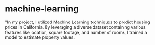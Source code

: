 # machine-learning
"In my project, I utilized Machine Learning techniques to predict housing prices in California. By leveraging a diverse dataset containing various features like location, square footage, and number of rooms, I trained a model to estimate property values. 
